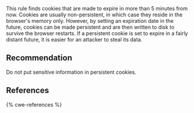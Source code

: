 This rule finds cookies that are made to expire in more than 5 minutes from now. Cookies are usually non-persistent, in which case they reside in the browser's memory only. However, by setting an expiration date in the future, cookies can be made persistent and are then written to disk to survive the browser restarts. If a persistent cookie is set to expire in a fairly distant future, it is easier for an attacker to steal its data.


## Recommendation
Do not put sensitive information in persistent cookies.


## References
{% cwe-references %}
